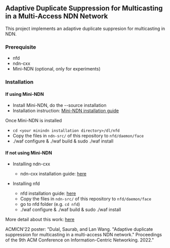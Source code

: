 ## Adaptive Duplicate Suppression for Multicasting in a Multi-Access NDN Network

This project implements an adaptive duplicate suppresion for multicasting in NDN.


### Prerequisite

- nfd
- ndn-cxx
- Mini-NDN (optional, only for experiments)

### Installation

#### If using Mini-NDN
- Install Mini-NDN, do the --source installation
- Installation instruction: [Mini-NDN installation guide](https://github.com/named-data/mini-ndn/blob/master/docs/install.rst#using-installsh)

Once Mini-NDN is installed
 - `cd <your minindn installation directory>/dl/nfd`
 - Copy the files in `ndn-src/` of this repository to `nfd/daemon/face`
 - ./waf configure & ./waf build & sudo ./waf install


#### If not using Mini-NDN

- Installing ndn-cxx 
  - ndn-cxx installation guide: [here](https://github.com/named-data/ndn-cxx/blob/master/docs/INSTALL.rst)
  
- Installing nfd
  - nfd installation guide: [here](https://github.com/named-data/nfd/blob/master/docs/INSTALL.rst)
  - Copy the files in `ndn-src/` of this repository to `nfd/daemon/face`
  - go to nfd folder (e.g. `cd nfd`)
  - ./waf configure & ./waf build & sudo ./waf install
  
  
More detail about this work: [here](http://web0.cs.memphis.edu/~lanwang/paper/suppression.pdf) 

ACMICN'22 poster: "Dulal, Saurab, and Lan Wang. "Adaptive duplicate suppression for multicasting in a multi-access NDN network." Proceedings of the 9th ACM Conference on Information-Centric Networking. 2022."


  
  






